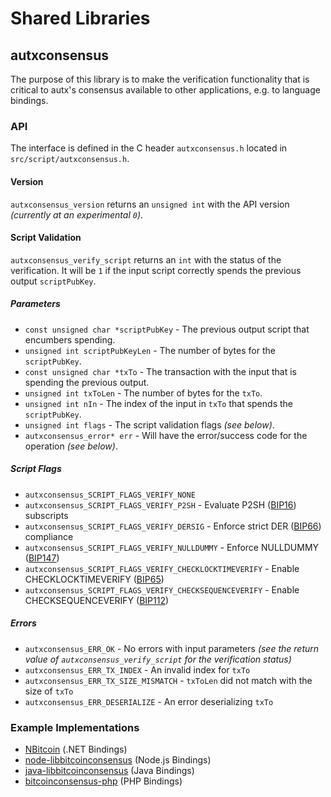 Shared Libraries
================

## autxconsensus

The purpose of this library is to make the verification functionality that is critical to autx's consensus available to other applications, e.g. to language bindings.

### API

The interface is defined in the C header `autxconsensus.h` located in  `src/script/autxconsensus.h`.

#### Version

`autxconsensus_version` returns an `unsigned int` with the API version *(currently at an experimental `0`)*.

#### Script Validation

`autxconsensus_verify_script` returns an `int` with the status of the verification. It will be `1` if the input script correctly spends the previous output `scriptPubKey`.

##### Parameters
- `const unsigned char *scriptPubKey` - The previous output script that encumbers spending.
- `unsigned int scriptPubKeyLen` - The number of bytes for the `scriptPubKey`.
- `const unsigned char *txTo` - The transaction with the input that is spending the previous output.
- `unsigned int txToLen` - The number of bytes for the `txTo`.
- `unsigned int nIn` - The index of the input in `txTo` that spends the `scriptPubKey`.
- `unsigned int flags` - The script validation flags *(see below)*.
- `autxconsensus_error* err` - Will have the error/success code for the operation *(see below)*.

##### Script Flags
- `autxconsensus_SCRIPT_FLAGS_VERIFY_NONE`
- `autxconsensus_SCRIPT_FLAGS_VERIFY_P2SH` - Evaluate P2SH ([BIP16](https://github.com/bitcoin/bips/blob/master/bip-0016.mediawiki)) subscripts
- `autxconsensus_SCRIPT_FLAGS_VERIFY_DERSIG` - Enforce strict DER ([BIP66](https://github.com/bitcoin/bips/blob/master/bip-0066.mediawiki)) compliance
- `autxconsensus_SCRIPT_FLAGS_VERIFY_NULLDUMMY` - Enforce NULLDUMMY ([BIP147](https://github.com/bitcoin/bips/blob/master/bip-0147.mediawiki))
- `autxconsensus_SCRIPT_FLAGS_VERIFY_CHECKLOCKTIMEVERIFY` - Enable CHECKLOCKTIMEVERIFY ([BIP65](https://github.com/bitcoin/bips/blob/master/bip-0065.mediawiki))
- `autxconsensus_SCRIPT_FLAGS_VERIFY_CHECKSEQUENCEVERIFY` - Enable CHECKSEQUENCEVERIFY ([BIP112](https://github.com/bitcoin/bips/blob/master/bip-0112.mediawiki))

##### Errors
- `autxconsensus_ERR_OK` - No errors with input parameters *(see the return value of `autxconsensus_verify_script` for the verification status)*
- `autxconsensus_ERR_TX_INDEX` - An invalid index for `txTo`
- `autxconsensus_ERR_TX_SIZE_MISMATCH` - `txToLen` did not match with the size of `txTo`
- `autxconsensus_ERR_DESERIALIZE` - An error deserializing `txTo`

### Example Implementations
- [NBitcoin](https://github.com/NicolasDorier/NBitcoin/blob/master/NBitcoin/Script.cs#L814) (.NET Bindings)
- [node-libbitcoinconsensus](https://github.com/bitpay/node-libbitcoinconsensus) (Node.js Bindings)
- [java-libbitcoinconsensus](https://github.com/dexX7/java-libbitcoinconsensus) (Java Bindings)
- [bitcoinconsensus-php](https://github.com/Bit-Wasp/bitcoinconsensus-php) (PHP Bindings)
